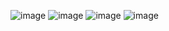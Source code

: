 ![image](https://github.com/balguzh1nov/vuelaravel/assets/118799235/acf90837-3ed2-4955-8f0b-239fb0d03f95)
![image](https://github.com/balguzh1nov/vuelaravel/assets/118799235/a442447a-f0df-48e7-83cb-80145404b326)
![image](https://github.com/balguzh1nov/vuelaravel/assets/118799235/152b3c9b-004f-40ba-9b4a-0fc972cb2f1b)
![image](https://github.com/balguzh1nov/vuelaravel/assets/118799235/378c54da-7a7d-4d39-ae9d-1efd23796897)
